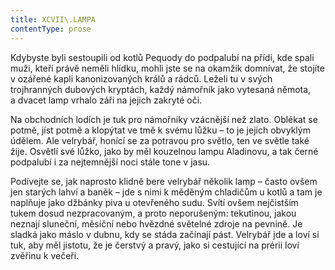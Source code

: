 ```yaml
---
title: XCVII\.LAMPA
contentType: prose
---
```


Kdybyste byli sestoupili od kotlů Pequody do podpalubí na přídi, kde spali muži, kteří právě neměli hlídku, mohli jste se na okamžik domnívat, že stojíte v ozářené kapli kanonizovaných králů a rádců. Leželi tu v svých trojhranných dubových kryptách, každý námořník jako vytesaná němota, a dvacet lamp vrhalo záři na jejich zakryté oči.

Na obchodních lodích je tuk pro námořníky vzácnější než zlato. Oblékat se potmě, jíst potmě a klopýtat ve tmě k svému lůžku – to je jejich obvyklým údělem. Ale velrybář, honící se za potravou pro světlo, ten ve světle také žije. Osvětlí své lůžko, jako by měl kouzelnou lampu Aladinovu, a tak černé podpalubí i za nejtemnější noci stále tone v jasu.

Podívejte se, jak naprosto klidně bere velrybář několik lamp – často ovšem jen starých lahví a baněk – jde s nimi k měděným chladičům u kotlů a tam je naplňuje jako džbánky piva u otevřeného sudu. Svítí ovšem nejčistším tukem dosud nezpracovaným, a proto neporušeným: tekutinou, jakou neznají sluneční, měsíční nebo hvězdné světelné zdroje na pevnině. Je sladká jako máslo v dubnu, kdy se stáda začínají pást. Velrybář jde a loví si tuk, aby měl jistotu, že je čerstvý a pravý, jako si cestující na prérii loví zvěřinu k večeři.
